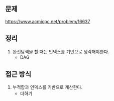 ## 문제
https://www.acmicpc.net/problem/16637

## 정리
1. 완전탐색을 할 때는 인덱스를 기반으로 생각해야한다.
    - DAG

## 접근 방식
1. 누적합과 인덱스를 기반으로 계산한다.
    - 더하기